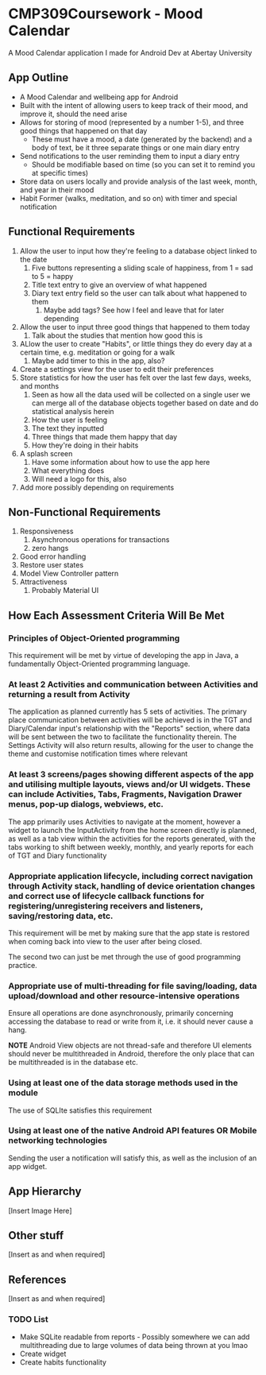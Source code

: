 # CMP309Coursework - Mood Calendar

A Mood Calendar application I made for Android Dev at Abertay University

## App Outline

- A Mood Calendar and wellbeing app for Android
- Built with the intent of allowing users to keep track of their mood, and improve it, should the need arise
- Allows for storing of mood (represented by a number 1-5), and three good things that happened on that day
  - These must have a mood, a date (generated by the backend) and a body of text, be it three separate things or one main diary entry
- Send notifications to the user reminding them to input a diary entry
  - Should be modifiable based on time (so you can set it to remind you at specific times)
- Store data on users locally and provide analysis of the last week, month, and year in their mood
- Habit Former (walks, meditation, and so on) with timer and special notification

## Functional Requirements

1. Allow the user to input how they're feeling to a database object linked to the date
   1. Five buttons representing a sliding scale of happiness, from 1 = sad to 5 = happy
   2. Title text entry to give an overview of what happened
   3. Diary text entry field so the user can talk about what happened to them
      1. Maybe add tags? See how I feel and leave that for later depending
2. Allow the user to input three good things that happened to them today
   1. Talk about the studies that mention how good this is
3. ALlow the user to create "Habits", or little things they do every day at a certain time, e.g. meditation or going for a walk
   1. Maybe add timer to this in the app, also?
4. Create a settings view for the user to edit their preferences
5. Store statistics for how the user has felt over the last few days, weeks, and months
   1. Seen as how all the data used will be collected on a single user we can merge all of the database objects together based on date and do statistical analysis herein
   2. How the user is feeling
   3. The text they inputted
   4. Three things that made them happy that day
   5. How they're doing in their habits
6. A splash screen
   1. Have some information about how to use the app here
   2. What everything does
   3. Will need a logo for this, also
7. Add more possibly depending on requirements

## Non-Functional Requirements

1. Responsiveness
   1. Asynchronous operations for transactions
   2. zero hangs
2. Good error handling
3. Restore user states
4. Model View Controller pattern
5. Attractiveness
   1. Probably Material UI

## How Each Assessment Criteria Will Be Met

### Principles of Object-Oriented programming

This requirement will be met by virtue of developing the app in Java, a fundamentally Object-Oriented programming language. 

### At least 2 Activities and communication between Activities and returning a result from Activity

The application as planned currently has 5 sets of activities. The primary place communication between activities will be achieved is in the TGT and Diary/Calendar input's relationship with the "Reports" section, where data will be sent between the two to facilitate the functionality therein. The Settings Activity will also return results, allowing for the user to change the theme and customise notification times where relevant

###  At least 3 screens/pages showing different aspects of the app and utilising multiple layouts, views and/or UI widgets. These can include Activities, Tabs, Fragments, Navigation Drawer menus, pop-up dialogs, webviews, etc.

The app primarily uses Activities to navigate at the moment, however a widget to launch the InputActivity from the home screen directly is planned, as well as a tab view within the activities for the reports generated, with the tabs working to shift between weekly, monthly, and yearly reports for each of TGT and Diary functionality

### Appropriate application lifecycle, including correct navigation through Activity stack, handling of device orientation changes and correct use of lifecycle callback functions for registering/unregistering receivers and listeners, saving/restoring data, etc.

This requirement will be met by making sure that the app state is restored when coming back into view to the user after being closed.

The second two can just be met through the use of good programming practice.

### Appropriate use of multi-threading for file saving/loading, data upload/download and other resource-intensive operations

Ensure all operations are done asynchronously, primarily concerning accessing the database to read or write from it, i.e. it should never cause a hang. 

**NOTE** Android View objects are not thread-safe and therefore UI elements should never be multithreaded in Android, therefore the only place that can be multithreaded is in the database etc.

### Using at least one of the data storage methods used in the module

The use of SQLIte satisfies this requirement

### Using at least one of the native Android API features OR Mobile networking technologies

Sending the user a notification will satisfy this, as well as the inclusion of an app widget.

## App Hierarchy

\[Insert Image Here\]

## Other stuff

\[Insert as and when required\]

## References

\[Insert as and when required\]

### TODO List

- Make SQLite readable from reports - Possibly somewhere we can add multithreading due to large volumes of data being thrown at you lmao
- Create widget
- Create habits functionality